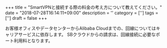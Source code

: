 +++
title = "SmartVPNと接続する際の料金の考え方について教えてください。"
date = "2018-07-28T16:14:11+09:00"
description = ''
category = ['']
tags = ['']
draft = false
+++

お客様オフィスやデータセンターからAlibaba Cloudまでの、回線についてはキャリアサービスに依存します。
SBクラウドからの請求は、回線接続に必要なポート利用料となります。
